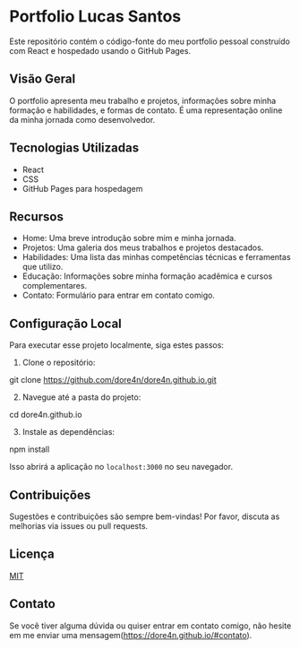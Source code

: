 # Portfolio Lucas Santos

Este repositório contém o código-fonte do meu portfolio pessoal construído com React e hospedado usando o GitHub Pages.

## Visão Geral

O portfolio apresenta meu trabalho e projetos, informações sobre minha formação e habilidades, e formas de contato. É uma representação online da minha jornada como desenvolvedor.

## Tecnologias Utilizadas

- React
- CSS
- GitHub Pages para hospedagem

## Recursos

- Home: Uma breve introdução sobre mim e minha jornada.
- Projetos: Uma galeria dos meus trabalhos e projetos destacados.
- Habilidades: Uma lista das minhas competências técnicas e ferramentas que utilizo.
- Educação: Informações sobre minha formação acadêmica e cursos complementares.
- Contato: Formulário para entrar em contato comigo.

## Configuração Local

Para executar esse projeto localmente, siga estes passos:

1. Clone o repositório:

git clone https://github.com/dore4n/dore4n.github.io.git

2. Navegue até a pasta do projeto:

cd dore4n.github.io

3. Instale as dependências:

npm install


Isso abrirá a aplicação no `localhost:3000` no seu navegador.



## Contribuições

Sugestões e contribuições são sempre bem-vindas! Por favor, discuta as melhorias via issues ou pull requests.

## Licença

[MIT](LICENSE)

## Contato

Se você tiver alguma dúvida ou quiser entrar em contato comigo, não hesite em me enviar uma mensagem(https://dore4n.github.io/#contato).

